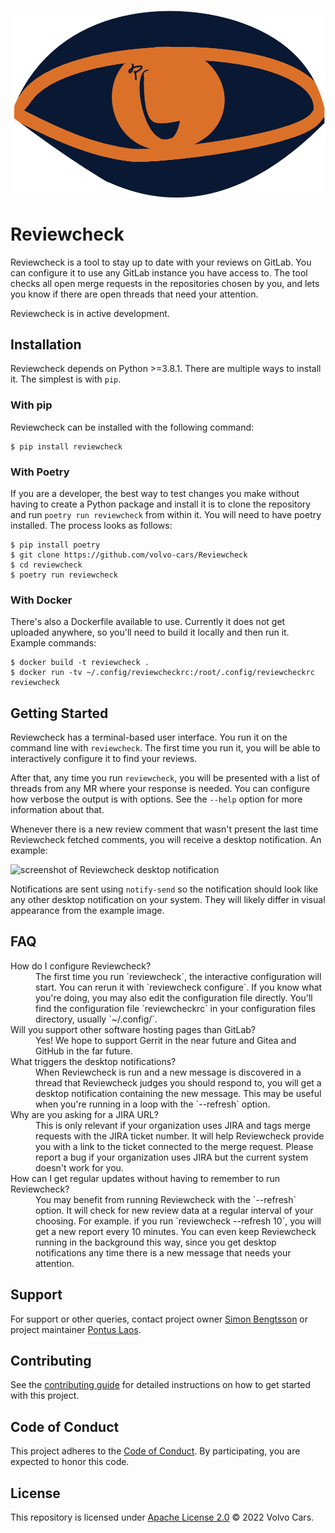 ![Reviewcheck logo](https://github.com/volvo-cars/Reviewcheck/raw/main/logo-short.png)

# Reviewcheck

Reviewcheck is a tool to stay up to date with your reviews on GitLab. You can
configure it to use any GitLab instance you have access to. The tool checks all
open merge requests in the repositories chosen by you, and lets you know if
there are open threads that need your attention.

Reviewcheck is in active development.

## Installation

Reviewcheck depends on Python >=3.8.1. There are multiple ways to install it.
The simplest is with `pip`.

### With pip

Reviewcheck can be installed with the following command:

```console
$ pip install reviewcheck
```

### With Poetry

If you are a developer, the best way to test changes you make without having to
create a Python package and install it is to clone the repository and run
`poetry run reviewcheck` from within it. You will need to have poetry
installed. The process looks as follows:

```console
$ pip install poetry
$ git clone https://github.com/volvo-cars/Reviewcheck
$ cd reviewcheck
$ poetry run reviewcheck
```

### With Docker

There's also a Dockerfile available to use. Currently it does not get uploaded
anywhere, so you'll need to build it locally and then run it. Example commands:

```console
$ docker build -t reviewcheck .
$ docker run -tv ~/.config/reviewcheckrc:/root/.config/reviewcheckrc reviewcheck
```

## Getting Started

Reviewcheck has a terminal-based user interface. You run it on the command line
with `reviewcheck`. The first time you run it, you will be able to
interactively configure it to find your reviews.

After that, any time you run `reviewcheck`, you will be presented with a list
of threads from any MR where your response is needed. You can configure how
verbose the output is with options. See the `--help` option for more information
about that.

Whenever there is a new review comment that wasn't present the last time
Reviewcheck fetched comments, you will receive a desktop notification. An
example:

![screenshot of Reviewcheck desktop notification](./rc-desktop-notification.png)

Notifications are sent using `notify-send` so the notification should look like
any other desktop notification on your system. They will likely differ in
visual appearance from the example image.

## FAQ

<dl>
  <dt>How do I configure Reviewcheck?</dt>
  <dd>The first time you run `reviewcheck`, the interactive configuration will
  start. You can rerun it with `reviewcheck configure`. If you know what you're
  doing, you may also edit the configuration file directly. You'll find the
  configuration file `reviewcheckrc` in your configuration files directory,
  usually `~/.config/`.</dd>

  <dt>Will you support other software hosting pages than GitLab?</dt>
  <dd>Yes! We hope to support Gerrit in the near future and Gitea and GitHub in the
  far future.</dd>

  <dt>What triggers the desktop notifications?</dt>
  <dd>When Reviewcheck is run and a new message is discovered in a thread that
  Reviewcheck judges you should respond to, you will get a desktop notification
  containing the new message. This may be useful when you're running in a loop
  with the `--refresh` option.</dd>

  <dt>Why are you asking for a JIRA URL?</dt>
  <dd>This is only relevant if your organization uses JIRA and tags merge requests
  with the JIRA ticket number. It will help Reviewcheck provide you with a link
  to the ticket connected to the merge request. Please report a bug if your
  organization uses JIRA but the current system doesn't work for you.</dd>

  <dt>How can I get regular updates without having to remember to run Reviewcheck?</dt>
  <dd>You may benefit from running Reviewcheck with the `--refresh` option. It will
  check for new review data at a regular interval of your choosing. For example.
  if you run `reviewcheck --refresh 10`, you will get a new report every 10
  minutes. You can even keep Reviewcheck running in the background this way,
  since you get desktop notifications any time there is a new message that needs
  your attention.</dd>
</dl>

## Support

For support or other queries, contact project owner [Simon
Bengtsson](mailto:simon.bengtsson.3@volvocars.com) or project maintainer [Pontus
Laos](mailto:pontus.laos@volvocars.com).

## Contributing

See the [contributing guide](CONTRIBUTING.md) for detailed instructions on how to get
started with this project.

## Code of Conduct

This project adheres to the [Code of Conduct](./.github/CODE_OF_CONDUCT.md). By
participating, you are expected to honor this code.

## License

This repository is licensed under [Apache License 2.0](LICENSE) © 2022 Volvo Cars.
